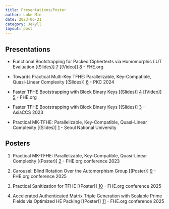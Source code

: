 ```yaml
---
title: Presentations/Poster
author: Luke Min
date: 2023-06-21
category: Jekyll
layout: post
---
```


Presentations
-------------

+ Functional Bootstrapping for Packed Ciphertexts via Homomorphic LUT Evaluation [(Slides)] [7] [(Video)] [8] - FHE.org

+ Towards Practical Multi-Key TFHE: Parallelizable, Key-Compatible, Quasi-Linear Complexity [(Slides)] [6] - PKC 2024

+ Faster TFHE Bootstrapping with Block Binary Keys [(Slides)] [4] [(Video)] [5] - FHE.org

+ Faster TFHE Bootstrapping with Block Binary Keys [(Slides)] [3] - AsiaCCS 2023

+ Practical MK-TFHE: Parallelizable, Key-Compatible, Quasi-Linear Complexity [(Slides)] [1] - Seoul National University

Posters
-------------

1. Practical MK-TFHE: Parallelizable, Key-Compatible, Quasi-Linear Complexity [(Poster)] [2] - FHE.org conference 2023

2. Carousel: Blind Rotation Over the Automorphism Group [(Poster)] [9] - FHE.org conference 2025

3. Practical Sanitization for TFHE [(Poster)] [10] - FHE.org conference 2025

4. Accelerated Authenticated Matrix Triple Generation with Scalable Prime Fields via Optimized HE Packing [(Poster)] [11] - FHE.org conference 2025

[1]: https://snu-lukemin.github.io/files/MKTFHE.pptx
[2]: https://snu-lukemin.github.io/files/MKTFHE_poster.pdf
[3]: https://snu-lukemin.github.io/files/ASIACCS23__Block_Key_PPT.pdf
[4]: https://snu-lukemin.github.io/files/FHE_org_Block_Key_PPT.pdf
[5]: https://www.youtube.com/watch?v=SkdnewzruNA
[6]: https://snu-lukemin.github.io/files/PKC24__MKTFHE.pdf
[7]: https://snu-lukemin.github.io/files/Functional.Bootstrapping.pdf
[8]: https://www.youtube.com/watch?v=ngOQGLvBsCw
[9]: https://snu-lukemin.github.io/files/FHEorg-carousel.pdf
[10]: https://snu-lukemin.github.io/files/FHEorg-sanitisation.pdf
[11]: https://snu-lukemin.github.io/files/FHEorg-topgear.pdf